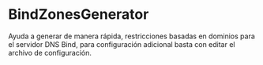 # BindZonesGenerator
Ayuda a generar de manera rápida, restricciones basadas en dominios para el servidor DNS Bind, para configuración adicional basta con editar el archivo de configuración.
